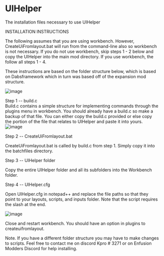 # UIHelper
The installation files necessary to use UIHelper

INSTALLATION INSTRUCTIONS

The following assumes that you are using workbench.  However, CreateUiFromlayout.bat will run from the command-line also so workbench is not necessary. If you do not use workbench, skip steps 1 - 2 below and copy the UIHelper into the main mod directory. If you use workbench, the follow all steps 1 - 4.  

These instructions are based on the folder structure below, which is based on Dabsframework which in turn was based off of the expansion mod structure.

![image](https://user-images.githubusercontent.com/44187035/203859426-406012ac-8786-4849-af38-429b9a6a623a.png)


Step 1 -- build.c  
Build.c contains a simple structure for implementing commands through the plugins menu in workbench. You should already have a build.c so make a backup of that file.  You can either copy the build.c provided or else copy the portion of the file that relates to UIHelper and paste it into yours.
![image](https://user-images.githubusercontent.com/44187035/203859659-9d7c0799-a832-486e-b552-20a1e26d7497.png)

Step 2 -- CreateUiFromlayout.bat

CreateUiFromlayout.bat is called by build.c from step 1.  Simply copy it into the batchfiles directory.

Step 3 -- UIHelper folder

Copy the entire UIHelper folder and all its subfolders into the Workbench folder.

Step 4 -- UIHelper.cfg

Open UIHelper.cfg in notepad++ and replace the file paths so that they point to your layouts, scripts, and inputs folder. Note that the script requires the slash at the end.

![image](https://user-images.githubusercontent.com/44187035/203859753-3966f837-4ac2-49da-a5e4-4c898ae94c9b.png)


Close and restart workbench.  You should have an option in plugins to createuifromlayout.

Note.  If you have a different folder structure you may have to make changes to scripts.  Feel free to contact me on discord Kpro # 3271 or on Enfusion Modders Discord for help installing.
